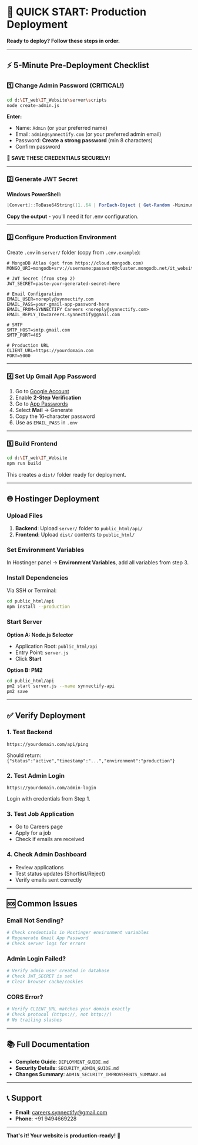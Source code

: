 # 🚀 QUICK START: Production Deployment

**Ready to deploy? Follow these steps in order.**

---

## ⚡ 5-Minute Pre-Deployment Checklist

### 1️⃣ Change Admin Password (CRITICAL!)

```bash
cd d:\IT_web\IT_Website\server\scripts
node create-admin.js
```

**Enter:**
- Name: `Admin` (or your preferred name)
- Email: `admin@synnectify.com` (or your preferred admin email)
- Password: **Create a strong password** (min 8 characters)
- Confirm password

**💾 SAVE THESE CREDENTIALS SECURELY!**

---

### 2️⃣ Generate JWT Secret

**Windows PowerShell:**
```powershell
[Convert]::ToBase64String((1..64 | ForEach-Object { Get-Random -Minimum 0 -Maximum 256 }))
```

**Copy the output** - you'll need it for .env configuration.

---

### 3️⃣ Configure Production Environment

Create `.env` in `server/` folder (copy from `.env.example`):

```env
# MongoDB Atlas (get from https://cloud.mongodb.com)
MONGO_URI=mongodb+srv://username:password@cluster.mongodb.net/it_website_db

# JWT Secret (from step 2)
JWT_SECRET=paste-your-generated-secret-here

# Email Configuration
EMAIL_USER=noreply@synnectify.com
EMAIL_PASS=your-gmail-app-password-here
EMAIL_FROM=SYNNECTIFY Careers <noreply@synnectify.com>
EMAIL_REPLY_TO=careers.synnectify@gmail.com

# SMTP
SMTP_HOST=smtp.gmail.com
SMTP_PORT=465

# Production URL
CLIENT_URL=https://yourdomain.com
PORT=5000
```

---

### 4️⃣ Set Up Gmail App Password

1. Go to [Google Account](https://myaccount.google.com/security)
2. Enable **2-Step Verification**
3. Go to [App Passwords](https://myaccount.google.com/apppasswords)
4. Select **Mail** → Generate
5. Copy the 16-character password
6. Use as `EMAIL_PASS` in `.env`

---

### 5️⃣ Build Frontend

```bash
cd d:\IT_web\IT_Website
npm run build
```

This creates a `dist/` folder ready for deployment.

---

## 🌐 Hostinger Deployment

### Upload Files

1. **Backend**: Upload `server/` folder to `public_html/api/`
2. **Frontend**: Upload `dist/` contents to `public_html/`

### Set Environment Variables

In Hostinger panel → **Environment Variables**, add all variables from step 3.

### Install Dependencies

Via SSH or Terminal:
```bash
cd public_html/api
npm install --production
```

### Start Server

**Option A: Node.js Selector**
- Application Root: `public_html/api`
- Entry Point: `server.js`
- Click **Start**

**Option B: PM2**
```bash
cd public_html/api
pm2 start server.js --name synnectify-api
pm2 save
```

---

## ✅ Verify Deployment

### 1. Test Backend
```
https://yourdomain.com/api/ping
```
Should return: `{"status":"active","timestamp":"...","environment":"production"}`

### 2. Test Admin Login
```
https://yourdomain.com/admin-login
```
Login with credentials from Step 1.

### 3. Test Job Application
- Go to Careers page
- Apply for a job
- Check if emails are received

### 4. Check Admin Dashboard
- Review applications
- Test status updates (Shortlist/Reject)
- Verify emails sent correctly

---

## 🆘 Common Issues

### Email Not Sending?
```bash
# Check credentials in Hostinger environment variables
# Regenerate Gmail App Password
# Check server logs for errors
```

### Admin Login Failed?
```bash
# Verify admin user created in database
# Check JWT_SECRET is set
# Clear browser cache/cookies
```

### CORS Error?
```bash
# Verify CLIENT_URL matches your domain exactly
# Check protocol (https://, not http://)
# No trailing slashes
```

---

## 📚 Full Documentation

- **Complete Guide**: `DEPLOYMENT_GUIDE.md`
- **Security Details**: `SECURITY_ADMIN_GUIDE.md`
- **Changes Summary**: `ADMIN_SECURITY_IMPROVEMENTS_SUMMARY.md`

---

## 📞 Support

- **Email**: careers.synnectify@gmail.com
- **Phone**: +91 9494669228

---

**That's it! Your website is production-ready!** 🎉
